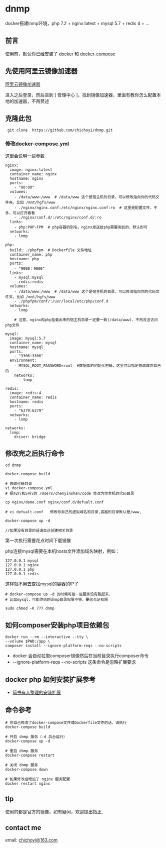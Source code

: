 # dnmp

docker搭建lnmp环境，php 7.2 + nginx latest + mysql 5.7 + redis 4 + ...

## 前言
  使用前，默认你已经安装了 [docker](https://www.jianshu.com/search?q=docker%E5%AE%89%E8%A3%85&page=1&type=note) 和 [docker-compose](https://www.jianshu.com/p/f323aa0416da)

## 先使用阿里云镜像加速器
 
 [阿里云镜像加速器](https://dev.aliyun.com)
 
 进入之后登录，然后进到 [ 管理中心 ]，找到镜像加速器，里面有教你怎么配置本地的加速器，不再赘述
  
 ##  克隆此包
  
     git clone  https://github.com/chichoyi/dnmp.git

### 修改docker-compose.yml

 这里会说明一些参数
 
    nginx:
      image: nginx:latest
      container_name: nginx
      hostname: nginx
      ports:
        - "80:80"
      volumes:
        - /data/www:/www  # /data/www 这个是宿主机的目录，可以修改指向你的代码文件夹，比如 /mnt/hgfs/www
        - ./nginx/nginx.conf:/etc/nginx/nginx.conf:ro  # 这里是配置文件，不多，可以打开看看
        - ./nginx/conf.d/:/etc/nginx/conf.d/:ro
      links:
        - php:PHP-FPM  # php容器的别名，nginx发送给php需要用到的，默认即可
      networks:
        - lnmp
      
    php:
      build: ./phpfpm  # Dockerfile 文件地址
      container_name: php
      hostname: php
      ports:
        - "9000：9000"
      links:
        - mysql:mysql
        - redis:redis
      volumes:
        - /data/www:/www  # /data/www 这个是宿主机的目录，可以修改指向你的代码文件夹，比如 /mnt/hgfs/www
        - ./phpfpm/conf/:/usr/local/etc/php/conf.d
      networks:
        - lnmp
        
        # 注意，nginx和php挂载出来的宿主机目录一定要一致(/data/www)，不然没法访问php文件
    
    mysql:
      image: mysql:5.7
      container_name: mysql
      hostname: mysql
      ports:
        - "3306:3306"
      environment:
        - MYSQL_ROOT_PASSWORD=root  #数据库的初始化密码，这里可以指定修改成你自己的
        networks:
          - lnmp
            
    redis:
      image: redis:4
      container_name: redis
      hostname: redis
      ports:
        - "6379:6379"
      networks:
        - lnmp
        
    networks:
      lnmp:
        driver: bridge
   
   
 ## 修改完之后执行命令
  
    cd dnmp
    
    docker-compose build
    
    # 修改代码目录
    vi docker-compose.yml
    # 把42行和54行的 /Users/chenyinshan/code 修改为你本机的代码目录

    cp nginx/demo.conf nginx/conf.d/defualt.conf

    # vi defualt.conf   修改你自己的虚拟域名和目录,容器的目录默认是/www,
    
    docker-compose up -d
    
    //如果没有目录的话请自己创建相关目录
    
 第一次执行需要花点时间下载镜像
 
 php连接mysql需要在本机hosts文件添加域名映射，例如：
 
    127.0.0.1 mysql
    127.0.0.1 nginx
    127.0.0.1 php
    127.0.0.1 redis
 
 这样就不用去查找mysql的容器的IP了
  
    # docker-compose up -d 的时候可能一些服务没有跑起来，
    # 比如mysql，可能你给的dnmp目录权限不够，要给充足权限
    
    sudo chmod -R 777 dnmp
    
## 如何composer安装php项目依赖包

    docker run --rm --interactive --tty \
    --volume $PWD:/app \
    composer install --ignore-platform-reqs --no-scripts
    
- docker 会自动拉取composer镜像然后在当前目录执行composer命令
- --ignore-platform-reqs --no-scripts 这条命令是忽略扩展要求

## docker php 如何安装扩展参考

- [简书有人整理的安装扩展](https://www.jianshu.com/p/20fcca06e27e)

## 命令参考

    # 你自己修改了docker-compose文件或Dockerfile文件的话，请执行
    docker-compose build
    
    # 开启 dnmp 服务（-d 后台运行）
    docker-compose up -d
    
    # 重启 dnmp 服务
    docker-compose restart
    
    # 关闭 dnmp 服务
    docker-compose down
    
    # 如果修改或增加了 nginx 服务配置
    docker restart nginx
 
 ## tip
 
   使用的都是官方的镜像，如有疑问，欢迎提出指正,
 
 ## contact me
 
 email: chichoyi@163.com
   

